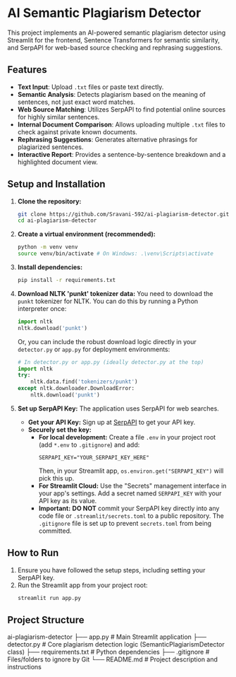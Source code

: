# AI Semantic Plagiarism Detector

This project implements an AI-powered semantic plagiarism detector using Streamlit for the frontend, Sentence Transformers for semantic similarity, and SerpAPI for web-based source checking and rephrasing suggestions.

## Features

*   **Text Input**: Upload `.txt` files or paste text directly.
*   **Semantic Analysis**: Detects plagiarism based on the meaning of sentences, not just exact word matches.
*   **Web Source Matching**: Utilizes SerpAPI to find potential online sources for highly similar sentences.
*   **Internal Document Comparison**: Allows uploading multiple `.txt` files to check against private known documents.
*   **Rephrasing Suggestions**: Generates alternative phrasings for plagiarized sentences.
*   **Interactive Report**: Provides a sentence-by-sentence breakdown and a highlighted document view.

## Setup and Installation

1.  **Clone the repository:**
    ```bash
    git clone https://github.com/Sravani-592/ai-plagiarism-detector.git
    cd ai-plagiarism-detector
    ```

2.  **Create a virtual environment (recommended):**
    ```bash
    python -m venv venv
    source venv/bin/activate # On Windows: .\venv\Scripts\activate
    ```

3.  **Install dependencies:**
    ```bash
    pip install -r requirements.txt
    ```

4.  **Download NLTK 'punkt' tokenizer data:**
    You need to download the `punkt` tokenizer for NLTK. You can do this by running a Python interpreter once:
    ```python
    import nltk
    nltk.download('punkt')
    ```
    Or, you can include the robust download logic directly in your `detector.py` or `app.py` for deployment environments:
    ```python
    # In detector.py or app.py (ideally detector.py at the top)
    import nltk
    try:
        nltk.data.find('tokenizers/punkt')
    except nltk.downloader.DownloadError:
        nltk.download('punkt')
    ```

5.  **Set up SerpAPI Key:**
    The application uses SerpAPI for web searches.
    *   **Get your API Key:** Sign up at [SerpAPI](https://serpapi.com/) to get your API key.
    *   **Securely set the key:**
        *   **For local development:** Create a file `.env` in your project root (add `*.env` to `.gitignore`) and add:
            ```
            SERPAPI_KEY="YOUR_SERPAPI_KEY_HERE"
            ```
            Then, in your Streamlit app, `os.environ.get("SERPAPI_KEY")` will pick this up.
        *   **For Streamlit Cloud:** Use the "Secrets" management interface in your app's settings. Add a secret named `SERPAPI_KEY` with your API key as its value.
        *   **Important:** **DO NOT** commit your SerpAPI key directly into any code file or `.streamlit/secrets.toml` to a public repository. The `.gitignore` file is set up to prevent `secrets.toml` from being committed.

## How to Run

1.  Ensure you have followed the setup steps, including setting your SerpAPI key.
2.  Run the Streamlit app from your project root:
    ```bash
    streamlit run app.py
    ```

## Project Structure

ai-plagiarism-detector
├── app.py # Main Streamlit application
├── detector.py # Core plagiarism detection logic (SemanticPlagiarismDetector class)
├── requirements.txt # Python dependencies
├── .gitignore # Files/folders to ignore by Git
└── README.md # Project description and instructions
